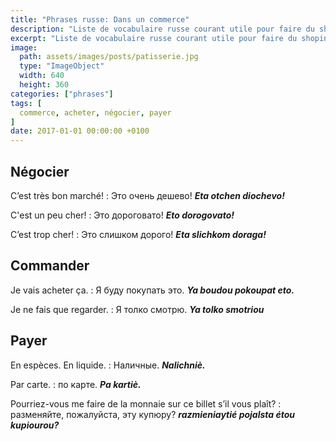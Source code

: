 ```yaml
---
title: "Phrases russe: Dans un commerce"
description: "Liste de vocabulaire russe courant utile pour faire du shoping."
excerpt: "Liste de vocabulaire russe courant utile pour faire du shoping."
image:
  path: assets/images/posts/patisserie.jpg
  type: "ImageObject"
  width: 640
  height: 360
categories: ["phrases"]
tags: [
  commerce, acheter, négocier, payer
]
date: 2017-01-01 00:00:00 +0100
---
```


## Négocier

C’est très bon marché!
: Это очень дешево!
*__Eta otchen diochevo!__*

C'est un peu cher!
: Это дороговато!
*__Eto dorogovato!__*

C’est trop cher!
: Это слишком дорого!
*__Eta slichkom doraga!__*


## Commander

Je vais acheter ça.
: Я буду покупать это.
*__Ya boudou pokoupat eto.__*

Je ne fais que regarder.
: Я толко смотрю.
*__Ya tolko smotriou__*


## Payer

En espèces. En liquide.
: Наличные.
*__Nalichniè.__*

Par carte.
: по карте.
*__Pa kartiè.__*

Pourriez-vous me faire de la monnaie sur ce billet s’il vous plaît?
: разменяйте, пожалуйста, эту купюру?
*__razmieniaytié pojalsta étou kupiourou?__*
